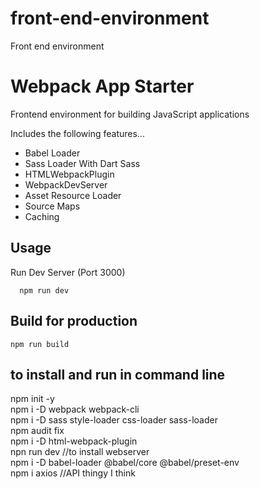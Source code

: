 # front-end-environment
Front end environment
# Webpack App Starter

Frontend environment for building JavaScript applications

Includes the following features...

- Babel Loader
- Sass Loader With Dart Sass
- HTMLWebpackPlugin
- WebpackDevServer
- Asset Resource Loader
- Source Maps
- Caching

## Usage

Run Dev Server (Port 3000)

```
  npm run dev
```

## Build for production

```
npm run build
```

## to install and run in command line

npm init -y  
npm i -D webpack webpack-cli  
npm i -D sass style-loader css-loader sass-loader  
npm audit fix  
npm i -D html-webpack-plugin  
npn run dev //to install webserver  
npm i -D babel-loader @babel/core @babel/preset-env  
npm i axios //API thingy I think  
